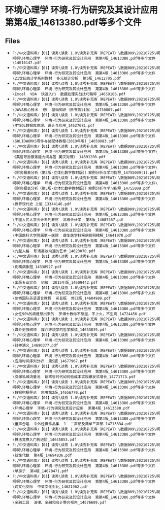 # 环境心理学  环境-行为研究及其设计应用  第第4版_14613380.pdf等多个文件

## Files

- `F:/中文语料库/【01】读秀\读秀 1.0\读秀补充库（REPEAT）\数据009\20210725\啊啊啊\环境心理学  环境-行为研究及其设计应用  第第4版_14613380.pdf等多个文件\14016147.pdf`
- `F:/中文语料库/【01】读秀\读秀 1.0\读秀补充库（REPEAT）\数据009\20210725\啊啊啊\环境心理学  环境-行为研究及其设计应用  第第4版_14613380.pdf等多个文件\21世纪统计学系列教材  多元统计分析  第5版_14612705.pdf`
- `F:/中文语料库/【01】读秀\读秀 1.0\读秀补充库（REPEAT）\数据009\20210725\啊啊啊\环境心理学  环境-行为研究及其设计应用  第第4版_14613380.pdf等多个文件\Excel  VBA  快速入门  数据处理实战技巧精粹_14659186.pdf`
- `F:/中文语料库/【01】读秀\读秀 1.0\读秀补充库（REPEAT）\数据009\20210725\啊啊啊\环境心理学  环境-行为研究及其设计应用  第第4版_14613380.pdf等多个文件\JAVA核心技术  卷Ⅰ  基础知识（原书第11版）_14750807.pdf`
- `F:/中文语料库/【01】读秀\读秀 1.0\读秀补充库（REPEAT）\数据009\20210725\啊啊啊\环境心理学  环境-行为研究及其设计应用  第第4版_14613380.pdf等多个文件\MYSQL数据库原理、设计与应用_14627681.pdf`
- `F:/中文语料库/【01】读秀\读秀 1.0\读秀补充库（REPEAT）\数据009\20210725\啊啊啊\环境心理学  环境-行为研究及其设计应用  第第4版_14613380.pdf等多个文件\SOLIDWORKS零件与装配体教程(2019年版)_14659883.pdf`
- `F:/中文语料库/【01】读秀\读秀 1.0\读秀补充库（REPEAT）\数据009\20210725\啊啊啊\环境心理学  环境-行为研究及其设计应用  第第4版_14613380.pdf等多个文件\《英语导游服务能力问与答 英汉对照》 14691208.pdf`
- `F:/中文语料库/【01】读秀\读秀 1.0\读秀补充库（REPEAT）\数据009\20210725\啊啊啊\环境心理学  环境-行为研究及其设计应用  第第4版_14613380.pdf等多个文件\《财务报表分析（第5版·立体化数字教材版）》案例分析与学习指导_14755009(1).pdf`
- `F:/中文语料库/【01】读秀\读秀 1.0\读秀补充库（REPEAT）\数据009\20210725\啊啊啊\环境心理学  环境-行为研究及其设计应用  第第4版_14613380.pdf等多个文件\《财务报表分析（第5版·立体化数字教材版）》案例分析与学习指导_14755009.pdf`
- `F:/中文语料库/【01】读秀\读秀 1.0\读秀补充库（REPEAT）\数据009\20210725\啊啊啊\环境心理学  环境-行为研究及其设计应用  第第4版_14613380.pdf等多个文件\世界现代史 上册_13344146.pdf`
- `F:/中文语料库/【01】读秀\读秀 1.0\读秀补充库（REPEAT）\数据009\20210725\啊啊啊\环境心理学  环境-行为研究及其设计应用  第第4版_14613380.pdf等多个文件\中国人民大学会计系列教材  高级会计学  第8版_14607457.pdf`
- `F:/中文语料库/【01】读秀\读秀 1.0\读秀补充库（REPEAT）\数据009\20210725\啊啊啊\环境心理学  环境-行为研究及其设计应用  第第4版_14613380.pdf等多个文件\中国医科大学附属第一医院  康复医学科疾病病例精解_14641970.pdf`
- `F:/中文语料库/【01】读秀\读秀 1.0\读秀补充库（REPEAT）\数据009\20210725\啊啊啊\环境心理学  环境-行为研究及其设计应用  第第4版_14613380.pdf等多个文件\九型人格  职场高效沟通的艺术_14623070.pdf`
- `F:/中文语料库/【01】读秀\读秀 1.0\读秀补充库（REPEAT）\数据009\20210725\啊啊啊\环境心理学  环境-行为研究及其设计应用  第第4版_14613380.pdf等多个文件\伤精病象图_14338927.pdf`
- `F:/中文语料库/【01】读秀\读秀 1.0\读秀补充库（REPEAT）\数据009\20210725\啊啊啊\环境心理学  环境-行为研究及其设计应用  第第4版_14613380.pdf等多个文件\出版专业实务  初级  2015年版_14609442.pdf`
- `F:/中文语料库/【01】读秀\读秀 1.0\读秀补充库（REPEAT）\数据009\20210725\啊啊啊\环境心理学  环境-行为研究及其设计应用  第第4版_14613380.pdf等多个文件\剑桥国际英语语音教程  英音版  修订版_14604989.pdf`
- `F:/中文语料库/【01】读秀\读秀 1.0\读秀补充库（REPEAT）\数据009\20210725\啊啊啊\环境心理学  环境-行为研究及其设计应用  第第4版_14613380.pdf等多个文件\女性90%的病是憋出来的  罗博士教你不憋屈，不上火，不生病_14724456.pdf`
- `F:/中文语料库/【01】读秀\读秀 1.0\读秀补充库（REPEAT）\数据009\20210725\啊啊啊\环境心理学  环境-行为研究及其设计应用  第第4版_14613380.pdf等多个文件\媒介史强纲领  媒介环境学的哲学解读_14633039.pdf`
- `F:/中文语料库/【01】读秀\读秀 1.0\读秀补充库（REPEAT）\数据009\20210725\啊啊啊\环境心理学  环境-行为研究及其设计应用  第第4版_14613380.pdf等多个文件\封神演义_14690377.pdf`
- `F:/中文语料库/【01】读秀\读秀 1.0\读秀补充库（REPEAT）\数据009\20210725\啊啊啊\环境心理学  环境-行为研究及其设计应用  第第4版_14613380.pdf等多个文件\应用时间序列分析  第5版_14677967.pdf`
- `F:/中文语料库/【01】读秀\读秀 1.0\读秀补充库（REPEAT）\数据009\20210725\啊啊啊\环境心理学  环境-行为研究及其设计应用  第第4版_14613380.pdf等多个文件\引爆私域流量池  新零售时代如何低成本实现爆发式增长_14771773.pdf`
- `F:/中文语料库/【01】读秀\读秀 1.0\读秀补充库（REPEAT）\数据009\20210725\啊啊啊\环境心理学  环境-行为研究及其设计应用  第第4版_14613380.pdf等多个文件\数据挖掘导论  原书第2版_14656770.pdf`
- `F:/中文语料库/【01】读秀\读秀 1.0\读秀补充库（REPEAT）\数据009\20210725\啊啊啊\环境心理学  环境-行为研究及其设计应用  第第4版_14613380.pdf等多个文件\环境心理学  环境-行为研究及其设计应用  第第4版_14613380.pdf`
- `F:/中文语料库/【01】读秀\读秀 1.0\读秀补充库（REPEAT）\数据009\20210725\啊啊啊\环境心理学  环境-行为研究及其设计应用  第第4版_14613380.pdf等多个文件\童声合唱  中外经典作品集  1  二声部及简单三声部_14713334.pdf`
- `F:/中文语料库/【01】读秀\读秀 1.0\读秀补充库（REPEAT）\数据009\20210725\啊啊啊\环境心理学  环境-行为研究及其设计应用  第第4版_14613380.pdf等多个文件\算法竞赛入门到进阶_14645853.pdf`
- `F:/中文语料库/【01】读秀\读秀 1.0\读秀补充库（REPEAT）\数据009\20210725\啊啊啊\环境心理学  环境-行为研究及其设计应用  第第4版_14613380.pdf等多个文件\线性代数  第4版_14694836.pdf`
- `F:/中文语料库/【01】读秀\读秀 1.0\读秀补充库（REPEAT）\数据009\20210725\啊啊啊\环境心理学  环境-行为研究及其设计应用  第第4版_14613380.pdf等多个文件\草房子  第4版_14678471.pdf`
- `F:/中文语料库/【01】读秀\读秀 1.0\读秀补充库（REPEAT）\数据009\20210725\啊啊啊\环境心理学  环境-行为研究及其设计应用  第第4版_14613380.pdf等多个文件\跨文化交际  中英文化对比_14621962.pdf`
- `F:/中文语料库/【01】读秀\读秀 1.0\读秀补充库（REPEAT）\数据009\20210725\啊啊啊\环境心理学  环境-行为研究及其设计应用  第第4版_14613380.pdf等多个文件\金融工具  法律、金融和会计整合视角_14676609.pdf`
